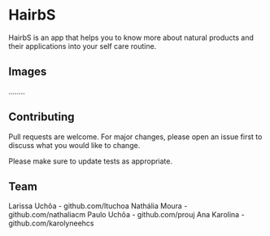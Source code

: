 # HairbS

HairbS is an app that helps you to know more about natural products and their applications into your self care routine.

## Images

........

## Contributing
Pull requests are welcome. For major changes, please open an issue first to discuss what you would like to change.

Please make sure to update tests as appropriate.

## Team
Larissa Uchôa - github.com/ltuchoa
Nathália Moura - github.com/nathaliacm
Paulo Uchôa - github.com/prouj
Ana Karolina - github.com/karolyneehcs
